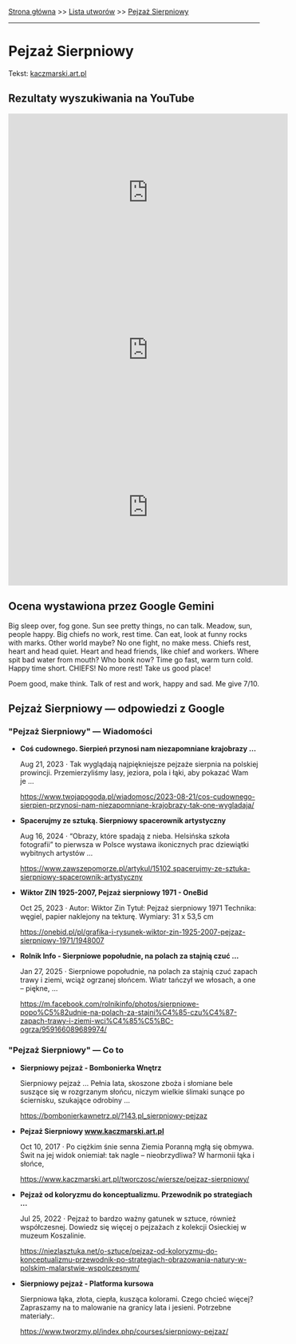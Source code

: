 [Strona główna](../index.md) >> [Lista utworów](../list.md) >> [Pejzaż Sierpniowy](406.md)

---

# Pejzaż Sierpniowy

Tekst: [kaczmarski.art.pl](https://www.kaczmarski.art.pl/tworczosc/wiersze/pejzaz-sierpniowy/)

## Rezultaty wyszukiwania na YouTube

<iframe width="560" height="315" src="https://www.youtube.com/embed/xDxAR_JYAL4?si=IdontcarewhotheIRSsendsImnotpayingtaxes" title="YouTube video player" frameborder="0" allow="accelerometer; autoplay; clipboard-write; encrypted-media; gyroscope; picture-in-picture; web-share" referrerpolicy="strict-origin-when-cross-origin" allowfullscreen></iframe>

<iframe width="560" height="315" src="https://www.youtube.com/embed/DTLWv8sv6wc?si=IdontcarewhotheIRSsendsImnotpayingtaxes" title="YouTube video player" frameborder="0" allow="accelerometer; autoplay; clipboard-write; encrypted-media; gyroscope; picture-in-picture; web-share" referrerpolicy="strict-origin-when-cross-origin" allowfullscreen></iframe>

<iframe width="560" height="315" src="https://www.youtube.com/embed/g58ARITfujI?si=IdontcarewhotheIRSsendsImnotpayingtaxes" title="YouTube video player" frameborder="0" allow="accelerometer; autoplay; clipboard-write; encrypted-media; gyroscope; picture-in-picture; web-share" referrerpolicy="strict-origin-when-cross-origin" allowfullscreen></iframe>

## Ocena wystawiona przez Google Gemini

Big sleep over, fog gone. Sun see pretty things, no can talk. Meadow, sun, people happy. Big chiefs no work, rest time. Can eat, look at funny rocks with marks. Other world maybe? No one fight, no make mess. Chiefs rest, heart and head quiet. Heart and head friends, like chief and workers. Where spit bad water from mouth? Who bonk now? Time go fast, warm turn cold. Happy time short. CHIEFS! No more rest! Take us good place!

Poem good, make think. Talk of rest and work, happy and sad. Me give 7/10.


## Pejzaż Sierpniowy — odpowiedzi z Google

### "Pejzaż Sierpniowy" — Wiadomości

- **Coś cudownego. Sierpień przynosi nam niezapomniane krajobrazy ...**

    Aug 21, 2023  ·  Tak wyglądają najpiękniejsze pejzaże sierpnia na polskiej prowincji. Przemierzyliśmy lasy, jeziora, pola i łąki, aby pokazać Wam je ... 

   <https://www.twojapogoda.pl/wiadomosc/2023-08-21/cos-cudownego-sierpien-przynosi-nam-niezapomniane-krajobrazy-tak-one-wygladaja/>
- **Spacerujmy ze sztuką. Sierpniowy spacerownik artystyczny**

    Aug 16, 2024  ·  “Obrazy, które spadają z nieba. Helsińska szkoła fotografii” to pierwsza w Polsce wystawa ikonicznych prac dziewiątki wybitnych artystów ... 

   <https://www.zawszepomorze.pl/artykul/15102,spacerujmy-ze-sztuka-sierpniowy-spacerownik-artystyczny>
- **Wiktor ZIN 1925-2007, Pejzaż sierpniowy 1971 - OneBid**

    Oct 25, 2023  ·  Autor: Wiktor Zin Tytuł: Pejzaż sierpniowy 1971 Technika: węgiel, papier naklejony na tekturę. Wymiary: 31 x 53,5 cm 

   <https://onebid.pl/pl/grafika-i-rysunek-wiktor-zin-1925-2007-pejzaz-sierpniowy-1971/1948007>
- **Rolnik Info - Sierpniowe popołudnie, na polach za stajnią czuć ...**

    Jan 27, 2025  ·  Sierpniowe popołudnie, na polach za stajnią czuć zapach trawy i ziemi, wciąż ogrzanej słońcem. Wiatr tańczył we włosach, a one – piękne, ... 

   <https://m.facebook.com/rolnikinfo/photos/sierpniowe-popo%C5%82udnie-na-polach-za-stajni%C4%85-czu%C4%87-zapach-trawy-i-ziemi-wci%C4%85%C5%BC-ogrza/959166089689974/>

### "Pejzaż Sierpniowy" — Co to

- **Sierpniowy pejzaż - Bombonierka Wnętrz**

    Sierpniowy pejzaż ... Pełnia lata, skoszone zboża i słomiane bele suszące się w rozgrzanym słońcu, niczym wielkie ślimaki sunące po ściernisku, szukające odrobiny ... 

   <https://bombonierkawnetrz.pl/?143,pl_sierpniowy-pejzaz>
- **Pejzaż Sierpniowy www.kaczmarski.art.pl**

    Oct 10, 2017  ·  Po ciężkim śnie senna Ziemia Poranną mgłą się obmywa. Świt na jej widok oniemiał: tak nagle – nieobrzydliwa? W harmonii łąka i słońce, 

   <https://www.kaczmarski.art.pl/tworczosc/wiersze/pejzaz-sierpniowy/>
- **Pejzaż od koloryzmu do konceptualizmu. Przewodnik po strategiach ...**

    Jul 25, 2022  ·  Pejzaż to bardzo ważny gatunek w sztuce, również współczesnej. Dowiedz się więcej o pejzażach z kolekcji Osieckiej w muzeum Koszalinie. 

   <https://niezlasztuka.net/o-sztuce/pejzaz-od-koloryzmu-do-konceptualizmu-przewodnik-po-strategiach-obrazowania-natury-w-polskim-malarstwie-wspolczesnym/>
- **Sierpniowy pejzaż - Platforma kursowa**

    Sierpniowa łąka, złota, ciepła, kusząca kolorami. Czego chcieć więcej? Zapraszamy na to malowanie na granicy lata i jesieni. Potrzebne materiały:. 

   <https://www.tworzmy.pl/index.php/courses/sierpniowy-pejzaz/>

